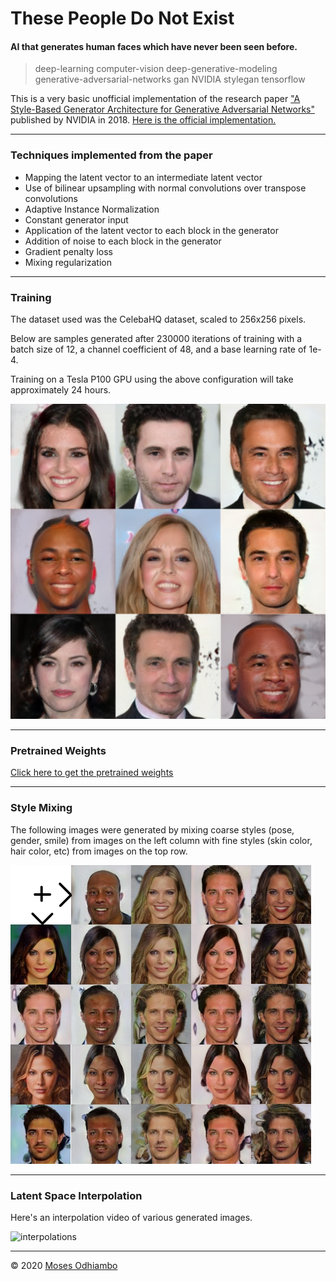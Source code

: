 # These People Do Not Exist

#### AI that generates human faces which have never been seen before.

> deep-learning computer-vision deep-generative-modeling  generative-adversarial-networks gan NVIDIA stylegan tensorflow

This is a very basic unofficial implementation of the research paper ["A Style-Based Generator Architecture for Generative Adversarial Networks"](https://arxiv.org/abs/1812.04948) published by NVIDIA in 2018. [Here is the official implementation.](https://github.com/NVlabs/stylegan)

---

### Techniques implemented from the paper

- Mapping the latent vector to an intermediate latent vector
- Use of bilinear upsampling with normal convolutions over transpose convolutions
- Adaptive Instance Normalization
- Constant generator input
- Application of the latent vector to each block in the generator
- Addition of noise to each block in the generator
- Gradient penalty loss
- Mixing regularization

---

### Training

The dataset used was the CelebaHQ dataset, scaled to 256x256 pixels.

Below are samples generated after 230000 iterations of training with a batch size of 12, a channel coefficient of 48, and a base learning rate of 1e-4.

Training on a Tesla P100 GPU using the above configuration will take approximately 24 hours.

![samples](./saved/230k.png?raw=true)

---

### Pretrained Weights

[Click here to get the pretrained weights](mailto:moses.odhiambo.555@gmail.com?subject=StyleGAN%20Pretrained%20Weights)

---

### Style Mixing

The following images were generated by mixing coarse styles (pose, gender, smile) from images on the left column with fine styles (skin color, hair color, etc) from images on the top row.

![mixed styles](./saved/mixing2.png?raw=true)

---

### Latent Space Interpolation

Here's an interpolation video of various generated images.

![interpolations](./interpolations/interpolation1.gif?raw=true)

---

© 2020 [Moses Odhiambo](https://github.com/badass-techie)
